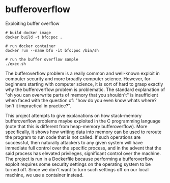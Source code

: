 # bufferoverflow
Exploiting buffer overflow

```
# build docker image
docker build -t bfo:poc .

# run docker container
docker run --name bfo -it bfo:poc /bin/sh

# run the buffer overflow sample
./exec.sh
```

The bufferoverflow problem is a really common and well-known exploit in computer security and more broadly computer science. However, for beginners starting with computer science, it is sort of hard to grasp exactly why the bufferoverflow problem is problematic. The standard explanation of "oh you can overwrite parts of memory that you shouldn't" is insufficient when faced with the question of: "how do you even know whats where? Isn't it impractical in practice?". 

This project attempts to give explanations on how stack-memory bufferoverflow problems maybe exploited in the C programming language (note that this is different from heap-memory bufferoverflow). More specifically, it shows how writing data into memory can be used to reroute the program to run code that is not called. If such operations are successful, then naturally attackers to any given system will have immediate full control over the specific process, and in the advent that the said process has elevated privileges, significant control over the machine. The project is run in a Dockerfile because performing a bufferoverflow exploit requires some security settings on the operating system to be turned off. Since we don't want to turn such settings off on our local machine, we use a container instead. 

